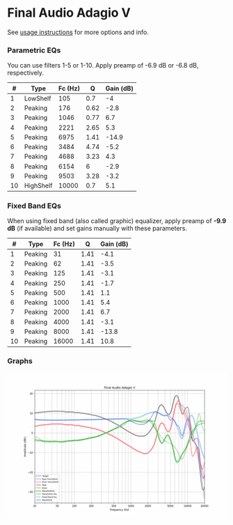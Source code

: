 # Final Audio Adagio V
See [usage instructions](https://github.com/jaakkopasanen/AutoEq#usage) for more options and info.

### Parametric EQs
You can use filters 1-5 or 1-10. Apply preamp of -6.9 dB or -6.8 dB, respectively.

|   # | Type      |   Fc (Hz) |    Q |   Gain (dB) |
|-----|-----------|-----------|------|-------------|
|   1 | LowShelf  |       105 | 0.7  |        -4   |
|   2 | Peaking   |       176 | 0.62 |        -2.8 |
|   3 | Peaking   |      1046 | 0.77 |         6.7 |
|   4 | Peaking   |      2221 | 2.65 |         5.3 |
|   5 | Peaking   |      6975 | 1.41 |       -14.9 |
|   6 | Peaking   |      3484 | 4.74 |        -5.2 |
|   7 | Peaking   |      4688 | 3.23 |         4.3 |
|   8 | Peaking   |      6154 | 6    |        -2.9 |
|   9 | Peaking   |      9503 | 3.28 |        -3.2 |
|  10 | HighShelf |     10000 | 0.7  |         5.1 |

### Fixed Band EQs
When using fixed band (also called graphic) equalizer, apply preamp of **-9.9 dB** (if available) and set gains manually with these parameters.

|   # | Type    |   Fc (Hz) |    Q |   Gain (dB) |
|-----|---------|-----------|------|-------------|
|   1 | Peaking |        31 | 1.41 |        -4.1 |
|   2 | Peaking |        62 | 1.41 |        -3.5 |
|   3 | Peaking |       125 | 1.41 |        -3.1 |
|   4 | Peaking |       250 | 1.41 |        -1.7 |
|   5 | Peaking |       500 | 1.41 |         1.1 |
|   6 | Peaking |      1000 | 1.41 |         5.4 |
|   7 | Peaking |      2000 | 1.41 |         6.7 |
|   8 | Peaking |      4000 | 1.41 |        -3.1 |
|   9 | Peaking |      8000 | 1.41 |       -13.8 |
|  10 | Peaking |     16000 | 1.41 |        10.8 |

### Graphs
![](./Final%20Audio%20Adagio%20V.png)
